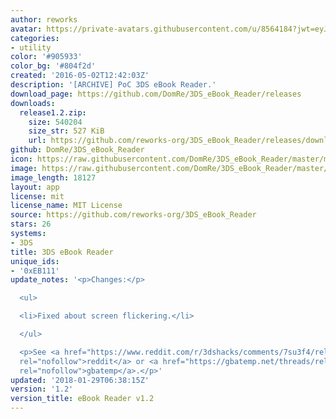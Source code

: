 ```yaml
---
author: reworks
avatar: https://private-avatars.githubusercontent.com/u/8564184?jwt=eyJhbGciOiJIUzI1NiIsInR5cCI6IkpXVCJ9.eyJpc3MiOiJnaXRodWIuY29tIiwiYXVkIjoicmF3LmdpdGh1YnVzZXJjb250ZW50LmNvbSIsImtleSI6ImtleTEiLCJleHAiOjE3MzQ2NzY3NDAsIm5iZiI6MTczNDY3NTU0MCwicGF0aCI6Ii91Lzg1NjQxODQifQ.cjdbjkAxUaxuVhfSRXmfhLs_MjEyWhDJtdh_o1VbJIk&v=4
categories:
- utility
color: '#905933'
color_bg: '#804f2d'
created: '2016-05-02T12:42:03Z'
description: '[ARCHIVE] PoC 3DS eBook Reader.'
download_page: https://github.com/DomRe/3DS_eBook_Reader/releases
downloads:
  release1.2.zip:
    size: 540204
    size_str: 527 KiB
    url: https://github.com/reworks-org/3DS_eBook_Reader/releases/download/1.2/release1.2.zip
github: DomRe/3DS_eBook_Reader
icon: https://raw.githubusercontent.com/DomRe/3DS_eBook_Reader/master/meta/icon.png
image: https://raw.githubusercontent.com/DomRe/3DS_eBook_Reader/master/meta/banner.png
image_length: 18127
layout: app
license: mit
license_name: MIT License
source: https://github.com/reworks-org/3DS_eBook_Reader
stars: 26
systems:
- 3DS
title: 3DS eBook Reader
unique_ids:
- '0xEB111'
update_notes: '<p>Changes:</p>

  <ul>

  <li>Fixed about screen flickering.</li>

  </ul>

  <p>See <a href="https://www.reddit.com/r/3dshacks/comments/7su3f4/released_v10_of_my_ebook_reader/"
  rel="nofollow">reddit</a> or <a href="https://gbatemp.net/threads/release-ebook-reader-v1-0-read-ebooks-on-your-3ds.495129/"
  rel="nofollow">gbatemp</a>.</p>'
updated: '2018-01-29T06:38:15Z'
version: '1.2'
version_title: eBook Reader v1.2
---
```


